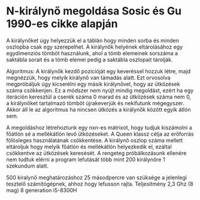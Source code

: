 # N-királynő megoldása Sosic és Gu 1990-es cikke alapján </br>

A királynőket úgy helyezzük el a táblán hogy minden sorba és minden oszlopba csak egy szerepelhet. A királynők helyének eltárolásához egy egydimenziós tömböt használunk, ahol a tömb elemeinek sorszáma a saktábla sorait és a tömb elemei pedig a saktábla oszlopait tárolják.

Algoritmus:
A királynők kezdő pozicióját egy keveréssel hozzuk létre, majd megnézzük, hogy melyik királynő van támadás alatt. Ezt orvosolva megpróbáljuk úgy kicserélni egy másik királynővel, hogy az ütközések száma csökkenjen. Ez a módszer nem nyújt mindig megoldást, ezért ha egy iteráción keresztül a cserék száma 0 marad és az ütközések száma nem 0, a királynőket tartalmazó tömböt újrakeverjük és nekifutunk mégegyszer. Akkor áll le az algoritmus ha nincsen ütközés a királynők között egyik átlón sem.

A megoldáshoz létrehoztunk egy nxn-es mátrixot, hogy tudjuk kiszámolni a főátlón sé a mellékátlón levő ütközéseket. A Queen klassz célja az erőforrás fölösleges használatának csökkentése. A királynő oszlop száma mellett eltároljuk hogy melyik főátlón és mellékátlón helyezkedik el, ezáltal csökkentve az ütközések keresését.
A rengeteg próbálkozásunk ellenére nem tudtuk elérni a program lefutását több mint 200 királynőre 1 szekundum alatt.

500 kiralynő meghatározáshoz 25 másodpercre van szüksége a jelenlegi tesztelő számítógépnek, ahhoz hogy lefusson rajta.
Teljesítmény 2,3 Ghz (8 mag) 8 generation i5-8300H 
